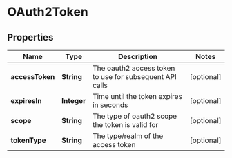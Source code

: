 
# OAuth2Token

## Properties
Name | Type | Description | Notes
------------ | ------------- | ------------- | -------------
**accessToken** | **String** | The oauth2 access token to use for subsequent API calls |  [optional]
**expiresIn** | **Integer** | Time until the token expires in seconds |  [optional]
**scope** | **String** | The type of oauth2 scope the token is valid for |  [optional]
**tokenType** | **String** | The type/realm of the access token |  [optional]



